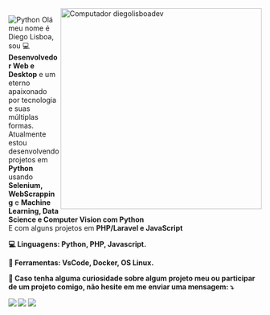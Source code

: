 <img src="https://raw.githubusercontent.com/MicaelliMedeiros/micaellimedeiros/master/image/computer-illustration.png" min-width="400px" max-width="400px" width="400px" align="right" alt="Computador diegolisboadev">

<p align="left">
 <img src="https://simpleicons.org/icons/python.svg" alt="Python"> Olá meu nome é Diego Lisboa, sou 💻 <strong>Desenvolvedor Web e Desktop</strong> 
  e um eterno apaixonado por tecnologia e suas múltiplas formas.<br>
  Atualmente estou desenvolvendo projetos em <strong>Python</strong>
  usando <strong>Selenium, WebScrapping</strong>
  e <strong>Machine Learning, Data Science e Computer Vision com Python</strong><br>
  E com alguns projetos em <strong>PHP/Laravel e JavaScript<strong><br>
</p>

<p align="left">
  💻 Linguagens: <strong>Python, PHP, Javascript.</strong>
</p>

<p align="left">
  💼 Ferramentas: <strong>VsCode, Docker, OS Linux.</strong>
</p>

<p align="left">
  💌 Caso tenha alguma curiosidade sobre algum projeto meu ou participar de um projeto comigo,
  não hesite em me enviar uma mensagem: ⤵️
</p>

<p align="left">
  <a href="#" alt="Gmail">
  <img src="https://img.shields.io/badge/-Hotmail-FF0000?style=flat-square&labelColor=FF0000&logo=gmail&logoColor=white&link=diego.lisboa.pires@hotmail.com" /></a>

  <a href="#" alt="Linkedin">
  <img src="https://img.shields.io/badge/-Linkedin-0e76a8?style=flat-square&logo=Linkedin&logoColor=white&link=https://www.linkedin.com/in/diego-lisboa-pires/" /></a>

  <a href="#" alt="Instagram">
  <img src="https://img.shields.io/badge/-Instagram-DF0174?style=flat-square&labelColor=DF0174&logo=instagram&logoColor=white&link=https://www.instagram.com/diego.pirez_/"/></a>
</p>  
